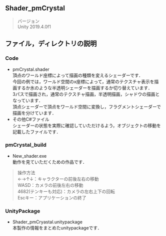 ## Shader_pmCrystal
> バージョン<br>
Unity 2019.4.0f1
## ファイル，ディレクトリの説明
### Code
- pmCrystal.shader<br>
頂点のワールド座標によって描画の種類を変えるシェーダーです．<br>
今回の例では，ワールド空間のx座標によって，通常のテクスチャ表示を描画するか氷のような半透明シェーダーを描画するか切り替えています．<br>
3パスで描画され，通常のテクスチャ描画，半透明描画，シャドウの描画となっています．<br>
頂点シェーダーで頂点をワールド空間に変換し，フラグメントシェーダーで描画を分けています．<br>
- その他C#ファイル<br>
シェーダーの状態を実際に確認していただけるよう，オブジェクトの移動を記載したファイルです．<br>

### pmCrystal_build
- New_shader.exe<br>
動作を見ていただくための作品です．<br>
>操作方法<br>
            ←→↑↓：キャラクターの前後左右の移動<br>
                WASD：カメラの前後左右の移動<br>
4682(テンキーも対応)：カメラの左右上下の回転<br>
             Escキー：アプリケーションの終了<br>
### UnityPackage
- Shader_pmCryastal.unitypackage<br>
本製作の情報をまとめたunitypackageです．
